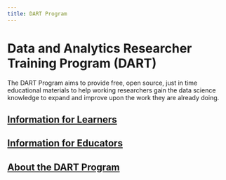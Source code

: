 ```yaml
---
title: DART Program
---
```



# Data and Analytics Researcher Training Program (DART)

The DART Program aims to provide free, open source, just in time educational materials to help working researchers gain the data science knowledge to expand and improve upon the work they are already doing.

## [Information for Learners](learners)

## [Information for Educators](educators)

## [About the DART Program](about)

